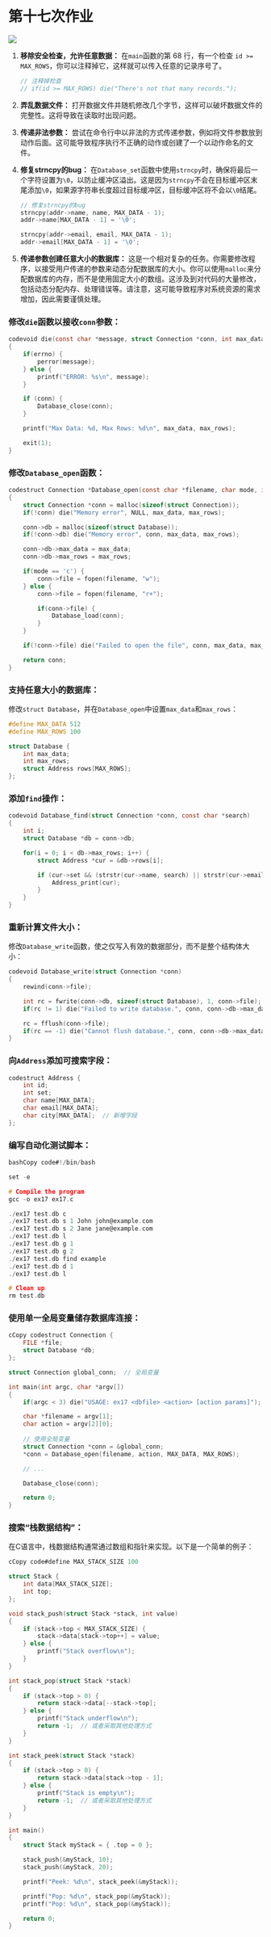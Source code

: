# 第十七次作业



![](https://raw.githubusercontent.com/chawx/picture/main/imageSnipaste_2023-12-01_15-32-39.png)







1. **移除安全检查，允许任意数据：** 在`main`函数的第 68 行，有一个检查 `id >= MAX_ROWS`，你可以注释掉它，这样就可以传入任意的记录序号了。

   ```c
   // 注释掉检查
   // if(id >= MAX_ROWS) die("There's not that many records.");
   ```

2. **弄乱数据文件：** 打开数据文件并随机修改几个字节，这样可以破坏数据文件的完整性。这将导致在读取时出现问题。

3. **传递非法参数：** 尝试在命令行中以非法的方式传递参数，例如将文件参数放到动作后面。这可能导致程序执行不正确的动作或创建了一个以动作命名的文件。

4. **修复strncpy的bug：** 在`Database_set`函数中使用`strncpy`时，确保将最后一个字符设置为`\0`，以防止缓冲区溢出。这是因为`strncpy`不会在目标缓冲区末尾添加`\0`，如果源字符串长度超过目标缓冲区，目标缓冲区将不会以`\0`结尾。

   ```c
   // 修复strncpy的bug
   strncpy(addr->name, name, MAX_DATA - 1);
   addr->name[MAX_DATA - 1] = '\0';
   
   strncpy(addr->email, email, MAX_DATA - 1);
   addr->email[MAX_DATA - 1] = '\0';
   ```

5. **传递参数创建任意大小的数据库：** 这是一个相对复杂的任务。你需要修改程序，以接受用户传递的参数来动态分配数据库的大小。你可以使用`malloc`来分配数据库的内存，而不是使用固定大小的数组。这涉及到对代码的大量修改，包括动态分配内存、处理错误等。请注意，这可能导致程序对系统资源的需求增加，因此需要谨慎处理。







### 修改`die`函数以接收`conn`参数：

```c
codevoid die(const char *message, struct Connection *conn, int max_data, int max_rows)
{
    if(errno) {
        perror(message);
    } else {
        printf("ERROR: %s\n", message);
    }

    if (conn) {
        Database_close(conn);
    }

    printf("Max Data: %d, Max Rows: %d\n", max_data, max_rows);

    exit(1);
}
```

### 修改`Database_open`函数：

```c
codestruct Connection *Database_open(const char *filename, char mode, int max_data, int max_rows)
{
    struct Connection *conn = malloc(sizeof(struct Connection));
    if(!conn) die("Memory error", NULL, max_data, max_rows);

    conn->db = malloc(sizeof(struct Database));
    if(!conn->db) die("Memory error", conn, max_data, max_rows);

    conn->db->max_data = max_data;
    conn->db->max_rows = max_rows;

    if(mode == 'c') {
        conn->file = fopen(filename, "w");
    } else {
        conn->file = fopen(filename, "r+");

        if(conn->file) {
            Database_load(conn);
        }
    }

    if(!conn->file) die("Failed to open the file", conn, max_data, max_rows);

    return conn;
}
```

### 支持任意大小的数据库：

修改`struct Database`，并在`Database_open`中设置`max_data`和`max_rows`：

```c
#define MAX_DATA 512
#define MAX_ROWS 100

struct Database {
    int max_data;
    int max_rows;
    struct Address rows[MAX_ROWS];
};
```

### 添加`find`操作：

```c
codevoid Database_find(struct Connection *conn, const char *search)
{
    int i;
    struct Database *db = conn->db;

    for(i = 0; i < db->max_rows; i++) {
        struct Address *cur = &db->rows[i];

        if (cur->set && (strstr(cur->name, search) || strstr(cur->email, search))) {
            Address_print(cur);
        }
    }
}
```

### 重新计算文件大小：

修改`Database_write`函数，使之仅写入有效的数据部分，而不是整个结构体大小：

```c
codevoid Database_write(struct Connection *conn)
{
    rewind(conn->file);

    int rc = fwrite(conn->db, sizeof(struct Database), 1, conn->file);
    if(rc != 1) die("Failed to write database.", conn, conn->db->max_data, conn->db->max_rows);

    rc = fflush(conn->file);
    if(rc == -1) die("Cannot flush database.", conn, conn->db->max_data, conn->db->max_rows);
}
```

### 向`Address`添加可搜索字段：

```c
codestruct Address {
    int id;
    int set;
    char name[MAX_DATA];
    char email[MAX_DATA];
    char city[MAX_DATA];  // 新增字段
};
```

### 编写自动化测试脚本：

```c
bashCopy code#!/bin/bash

set -e

# Compile the program
gcc -o ex17 ex17.c

./ex17 test.db c
./ex17 test.db s 1 John john@example.com
./ex17 test.db s 2 Jane jane@example.com
./ex17 test.db l
./ex17 test.db g 1
./ex17 test.db g 2
./ex17 test.db find example
./ex17 test.db d 1
./ex17 test.db l

# Clean up
rm test.db
```

### 使用单一全局变量储存数据库连接：

```c
cCopy codestruct Connection {
    FILE *file;
    struct Database *db;
};

struct Connection global_conn;  // 全局变量

int main(int argc, char *argv[])
{
    if(argc < 3) die("USAGE: ex17 <dbfile> <action> [action params]");

    char *filename = argv[1];
    char action = argv[2][0];
    
    // 使用全局变量
    struct Connection *conn = &global_conn;
    *conn = Database_open(filename, action, MAX_DATA, MAX_ROWS);

    // ...

    Database_close(conn);

    return 0;
}
```

### 搜索“栈数据结构”：

在C语言中，栈数据结构通常通过数组和指针来实现。以下是一个简单的例子：

```c
cCopy code#define MAX_STACK_SIZE 100

struct Stack {
    int data[MAX_STACK_SIZE];
    int top;
};

void stack_push(struct Stack *stack, int value)
{
    if (stack->top < MAX_STACK_SIZE) {
        stack->data[stack->top++] = value;
    } else {
        printf("Stack overflow\n");
    }
}

int stack_pop(struct Stack *stack)
{
    if (stack->top > 0) {
        return stack->data[--stack->top];
    } else {
        printf("Stack underflow\n");
        return -1;  // 或者采取其他处理方式
    }
}

int stack_peek(struct Stack *stack)
{
    if (stack->top > 0) {
        return stack->data[stack->top - 1];
    } else {
        printf("Stack is empty\n");
        return -1;  // 或者采取其他处理方式
    }
}

int main()
{
    struct Stack myStack = { .top = 0 };

    stack_push(&myStack, 10);
    stack_push(&myStack, 20);

    printf("Peek: %d\n", stack_peek(&myStack));

    printf("Pop: %d\n", stack_pop(&myStack));
    printf("Pop: %d\n", stack_pop(&myStack));

    return 0;
}
```